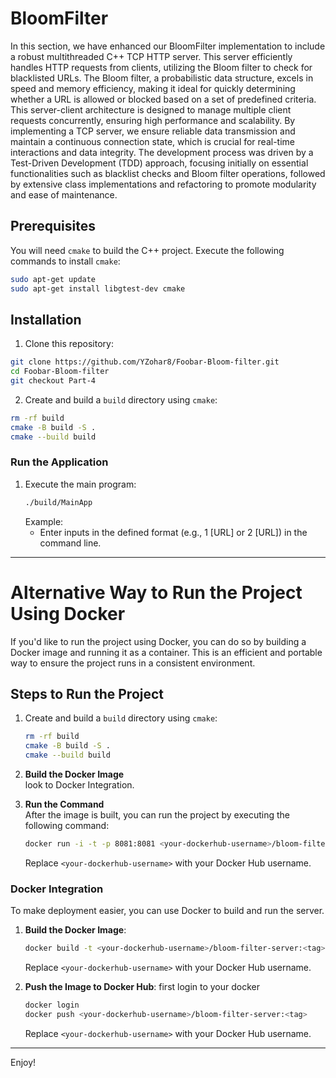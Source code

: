 # BloomFilter
In this section, we have enhanced our BloomFilter implementation to include a robust multithreaded C++ TCP HTTP server. This server efficiently handles HTTP requests from clients, utilizing the Bloom filter to check for blacklisted URLs. The Bloom filter, a probabilistic data structure, excels in speed and memory efficiency, making it ideal for quickly determining whether a URL is allowed or blocked based on a set of predefined criteria. This server-client architecture is designed to manage multiple client requests concurrently, ensuring high performance and scalability. By implementing a TCP server, we ensure reliable data transmission and maintain a continuous connection state, which is crucial for real-time interactions and data integrity. The development process was driven by a Test-Driven Development (TDD) approach, focusing initially on essential functionalities such as blacklist checks and Bloom filter operations, followed by extensive class implementations and refactoring to promote modularity and ease of maintenance.

## Prerequisites
You will need `cmake` to build the C++ project. Execute the following commands to install `cmake`:

```sh
sudo apt-get update
sudo apt-get install libgtest-dev cmake
```

## Installation
1. Clone this repository:
```sh
git clone https://github.com/YZohar8/Foobar-Bloom-filter.git
cd Foobar-Bloom-filter
git checkout Part-4
```
2. Create and build a `build` directory using `cmake`:
```bash
rm -rf build
cmake -B build -S .
cmake --build build
```

### Run the Application

1. Execute the main program:
   ```bash
   ./build/MainApp
   ```
   Example:
   - Enter inputs in the defined format (e.g., 1 [URL] or 2 [URL]) in the command line.

---

# Alternative Way to Run the Project Using Docker

If you'd like to run the project using Docker, you can do so by building a Docker image and running it as a container. This is an efficient and portable way to ensure the project runs in a consistent environment.

## Steps to Run the Project

1. Create and build a `build` directory using `cmake`:
   ```bash
   rm -rf build
   cmake -B build -S .
   cmake --build build
   ```

2. **Build the Docker Image**  
   look to Docker Integration.

3. **Run the Command**  
   After the image is built, you can run the project by executing the following command:

   ```bash
   docker run -i -t -p 8081:8081 <your-dockerhub-username>/bloom-filter-server:<tag>
   ```
   Replace `<your-dockerhub-username>` with your Docker Hub username.



### Docker Integration

To make deployment easier, you can use Docker to build and run the server.

1. **Build the Docker Image**:
   ```bash
   docker build -t <your-dockerhub-username>/bloom-filter-server:<tag> .
   ```
   Replace `<your-dockerhub-username>` with your Docker Hub username.

2. **Push the Image to Docker Hub**:
   first login to your docker
   ```bash
   docker login
   docker push <your-dockerhub-username>/bloom-filter-server:<tag>
   ```
   Replace `<your-dockerhub-username>` with your Docker Hub username.

---

Enjoy!

